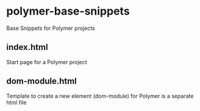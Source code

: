 # polymer-base-snippets
Base Snippets for Polymer projects

## index.html
Start page for a Polymer project

## dom-module.html
Template to create a new element (dom-module) for Polymer is a separate html file